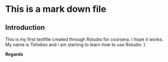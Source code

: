 # This is a mark down file

## Introduction

This is my first textfile created through Rstudio for coursera. I hope it works. My name is Tshidiso and i am starting to learn how to use Rstudio :)

**Regards**